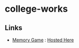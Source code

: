 # college-works

## Links
- [Memory Game](https://github.com/TechShivvy/college-works/tree/main/sem6/IP/Lab/memory-game) : [Hosted Here](https://memory-brawl.onrender.com/) 
